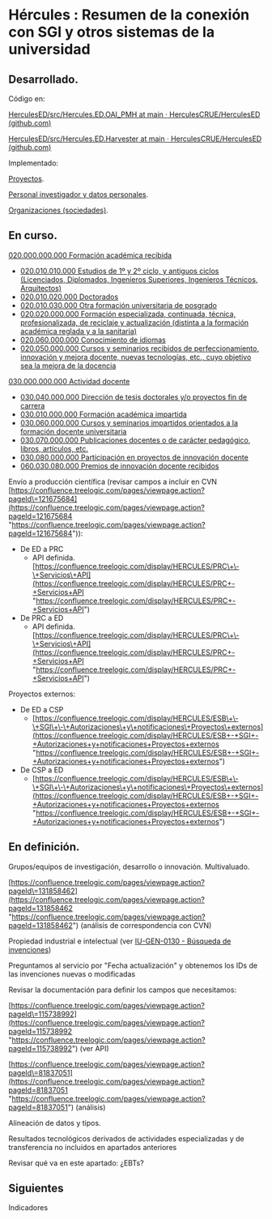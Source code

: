 # Hércules : Resumen de la conexión con SGI y otros sistemas de la universidad



## Desarrollado.

Código en:

[HerculesED/src/Hercules.ED.OAI\_PMH at main · HerculesCRUE/HerculesED (github.com)](https://github.com/HerculesCRUE/HerculesED/tree/main/src/Hercules.ED.OAI_PMH "https://github.com/HerculesCRUE/HerculesED/tree/main/src/Hercules.ED.OAI_PMH")

[HerculesED/src/Hercules.ED.Harvester at main · HerculesCRUE/HerculesED (github.com)](https://github.com/HerculesCRUE/HerculesED/tree/main/src/Hercules.ED.Harvester "https://github.com/HerculesCRUE/HerculesED/tree/main/src/Hercules.ED.Harvester")

Implementado:

[Proyectos](https://confluence.um.es/confluence/pages/createpage.action?spaceKey=TEMP001&title=Proyectos "/confluence/pages/createpage.action?spaceKey=TEMP001&title=Proyectos").

[Personal investigador y datos personales](https://confluence.um.es/confluence/pages/createpage.action?spaceKey=TEMP001&title=Personas+y+CV "/confluence/pages/createpage.action?spaceKey=TEMP001&title=Personas+y+CV").

[Organizaciones (sociedades)](https://confluence.um.es/confluence/pages/createpage.action?spaceKey=TEMP001&title=Sociedades "/confluence/pages/createpage.action?spaceKey=TEMP001&title=Sociedades").

## En curso.

[020\.000\.000\.000 Formación académica recibida](https://confluence.um.es/confluence/pages/createpage.action?spaceKey=TEMP001&title=Formaci%C3%B3n+acad%C3%A9mica+recibida+-+CVN "/confluence/pages/createpage.action?spaceKey=TEMP001&title=Formaci%C3%B3n+acad%C3%A9mica+recibida+-+CVN")

* [020\.010\.010\.000 Estudios de 1º y 2º ciclo, y antiguos ciclos (Licenciados, Diplomados, Ingenieros Superiores, Ingenieros Técnicos, Arquitectos)](https://confluence.um.es/confluence/pages/viewpage.action?pageId=397534658#Formaci%C3%B3nacad%C3%A9micarecibidaCVN-Formaci%C3%B3n_020.010.010.000(Estudiosde1%C2%BAy2%C2%BAciclo,yantiguosciclos) "https://confluence.um.es/confluence/pages/viewpage.action?pageId=397534658#Formaci%C3%B3nacad%C3%A9micarecibidaCVN-Formaci%C3%B3n_020.010.010.000(Estudiosde1%C2%BAy2%C2%BAciclo,yantiguosciclos)")
* [020\.010\.020\.000 Doctorados](https://confluence.um.es/confluence/pages/viewpage.action?pageId=397534658#Formaci%C3%B3nacad%C3%A9micarecibidaCVN-Formaci%C3%B3n_020.010.020.000(Doctorados) "https://confluence.um.es/confluence/pages/viewpage.action?pageId=397534658#Formaci%C3%B3nacad%C3%A9micarecibidaCVN-Formaci%C3%B3n_020.010.020.000(Doctorados)")
* [020\.010\.030\.000 Otra formación universitaria de posgrado](https://confluence.um.es/confluence/pages/viewpage.action?pageId=397534658#Formaci%C3%B3nacad%C3%A9micarecibidaCVN-Formaci%C3%B3n_020.010.030.000(Otraformaci%C3%B3nuniversitariadeposgrado) "https://confluence.um.es/confluence/pages/viewpage.action?pageId=397534658#Formaci%C3%B3nacad%C3%A9micarecibidaCVN-Formaci%C3%B3n_020.010.030.000(Otraformaci%C3%B3nuniversitariadeposgrado)")
* [020\.020\.000\.000 Formación especializada, continuada, técnica, profesionalizada, de reciclaje y actualización (distinta a la formación académica reglada y a la sanitaria)](https://confluence.um.es/confluence/pages/viewpage.action?pageId=397534658#Formaci%C3%B3nacad%C3%A9micarecibidaCVN-Formaci%C3%B3n_020.020.000.000(Formaci%C3%B3nespecializada,continuada,t%C3%A9cnica,profesionalizada,dereciclajeyactualizaci%C3%B3n(distintaalaformaci%C3%B3nacad%C3%A9micaregladayalasanitaria)) "https://confluence.um.es/confluence/pages/viewpage.action?pageId=397534658#Formaci%C3%B3nacad%C3%A9micarecibidaCVN-Formaci%C3%B3n_020.020.000.000(Formaci%C3%B3nespecializada,continuada,t%C3%A9cnica,profesionalizada,dereciclajeyactualizaci%C3%B3n(distintaalaformaci%C3%B3nacad%C3%A9micaregladayalasanitaria))")
* [020\.060\.000\.000 Conocimiento de idiomas](https://confluence.um.es/confluence/pages/viewpage.action?pageId=397534658#Formaci%C3%B3nacad%C3%A9micarecibidaCVN-Formaci%C3%B3n_020.060.000.000(Conocimientodeidiomas) "https://confluence.um.es/confluence/pages/viewpage.action?pageId=397534658#Formaci%C3%B3nacad%C3%A9micarecibidaCVN-Formaci%C3%B3n_020.060.000.000(Conocimientodeidiomas)")
* [020\.050\.000\.000 Cursos y seminarios recibidos de perfeccionamiento, innovación y mejora docente, nuevas tecnologías, etc., cuyo objetivo sea la mejora de la docencia](https://confluence.um.es/confluence/pages/viewpage.action?pageId=397534658#Formaci%C3%B3nacad%C3%A9micarecibidaCVN-ActividadDocente_020.050.000.000(Cursosyseminariosrecibidosdeperfeccionamiento,innovaci%C3%B3nymejoradocente,nuevastecnolog%C3%ADas,etc.,cuyoobjetivosealamejoradeladocencia) "https://confluence.um.es/confluence/pages/viewpage.action?pageId=397534658#Formaci%C3%B3nacad%C3%A9micarecibidaCVN-ActividadDocente_020.050.000.000(Cursosyseminariosrecibidosdeperfeccionamiento,innovaci%C3%B3nymejoradocente,nuevastecnolog%C3%ADas,etc.,cuyoobjetivosealamejoradeladocencia)")

[030\.000\.000\.000 Actividad docente](https://confluence.um.es/confluence/pages/createpage.action?spaceKey=TEMP001&title=Actividad+docente+-+CVN "/confluence/pages/createpage.action?spaceKey=TEMP001&title=Actividad+docente+-+CVN")

* [030\.040\.000\.000 Dirección de tesis doctorales y/o proyectos fin de carrera](https://confluence.um.es/confluence/display/HERCULES/Actividad+docente+-+CVN#ActividaddocenteCVN-ActividadDocente_030.040.000.000(Direcci%C3%B3ndetesisdoctoralesy/oproyectosfindecarrera) "https://confluence.um.es/confluence/display/HERCULES/Actividad+docente+-+CVN#ActividaddocenteCVN-ActividadDocente_030.040.000.000(Direcci%C3%B3ndetesisdoctoralesy/oproyectosfindecarrera)")
* [030\.010\.000\.000 Formación académica impartida](https://confluence.um.es/confluence/display/HERCULES/Actividad+docente+-+CVN#ActividaddocenteCVN-ActividadDocente_030.010.000.000(Formaci%C3%B3nacad%C3%A9micaimpartida) "https://confluence.um.es/confluence/display/HERCULES/Actividad+docente+-+CVN#ActividaddocenteCVN-ActividadDocente_030.010.000.000(Formaci%C3%B3nacad%C3%A9micaimpartida)")
* [030\.060\.000\.000 Cursos y seminarios impartidos orientados a la formación docente universitaria](https://confluence.um.es/confluence/display/HERCULES/Actividad+docente+-+CVN#ActividaddocenteCVN-ActividadDocente_030.060.000.000(Cursosyseminariosimpartidosorientadosalaformaci%C3%B3ndocenteuniversitaria) "https://confluence.um.es/confluence/display/HERCULES/Actividad+docente+-+CVN#ActividaddocenteCVN-ActividadDocente_030.060.000.000(Cursosyseminariosimpartidosorientadosalaformaci%C3%B3ndocenteuniversitaria)")
* [030\.070\.000\.000 Publicaciones docentes o de carácter pedagógico, libros, artículos, etc.](https://confluence.um.es/confluence/display/HERCULES/Actividad+docente+-+CVN#ActividaddocenteCVN-ActividadDocente_030.070.000.000(Publicacionesdocentesodecar%C3%A1cterpedag%C3%B3gico,libros,art%C3%ADculos,etc.) "https://confluence.um.es/confluence/display/HERCULES/Actividad+docente+-+CVN#ActividaddocenteCVN-ActividadDocente_030.070.000.000(Publicacionesdocentesodecar%C3%A1cterpedag%C3%B3gico,libros,art%C3%ADculos,etc.)")
* [030\.080\.000\.000 Participación en proyectos de innovación docente](https://confluence.um.es/confluence/display/HERCULES/Actividad+docente+-+CVN#ActividaddocenteCVN-ActividadDocente_030.080.000.000(Participaci%C3%B3nenproyectosdeinnovaci%C3%B3ndocente) "https://confluence.um.es/confluence/display/HERCULES/Actividad+docente+-+CVN#ActividaddocenteCVN-ActividadDocente_030.080.000.000(Participaci%C3%B3nenproyectosdeinnovaci%C3%B3ndocente)")
* [060\.030\.080\.000 Premios de innovación docente recibidos](https://confluence.um.es/confluence/display/HERCULES/Actividad+docente+-+CVN#ActividaddocenteCVN-ActividadDocente_060.030.080.000(Premiosdeinnovaci%C3%B3ndocenterecibidos) "https://confluence.um.es/confluence/display/HERCULES/Actividad+docente+-+CVN#ActividaddocenteCVN-ActividadDocente_060.030.080.000(Premiosdeinnovaci%C3%B3ndocenterecibidos)")

Envío a producción científica (revisar campos a incluir en CVN [https://confluence.treelogic.com/pages/viewpage.action?pageId\=121675684](https://confluence.treelogic.com/pages/viewpage.action?pageId=121675684 "https://confluence.treelogic.com/pages/viewpage.action?pageId=121675684")):

* De ED a PRC
	+ API definida. [https://confluence.treelogic.com/display/HERCULES/PRC\+\-\+Servicios\+API](https://confluence.treelogic.com/display/HERCULES/PRC+-+Servicios+API "https://confluence.treelogic.com/display/HERCULES/PRC+-+Servicios+API")
* De PRC a ED
	+ API definida. [https://confluence.treelogic.com/display/HERCULES/PRC\+\-\+Servicios\+API](https://confluence.treelogic.com/display/HERCULES/PRC+-+Servicios+API "https://confluence.treelogic.com/display/HERCULES/PRC+-+Servicios+API")

Proyectos externos:

* De ED a CSP
	+ [https://confluence.treelogic.com/display/HERCULES/ESB\+\-\+SGI\+\-\+Autorizaciones\+y\+notificaciones\+Proyectos\+externos](https://confluence.treelogic.com/display/HERCULES/ESB+-+SGI+-+Autorizaciones+y+notificaciones+Proyectos+externos "https://confluence.treelogic.com/display/HERCULES/ESB+-+SGI+-+Autorizaciones+y+notificaciones+Proyectos+externos")
* De CSP a ED
	+ [https://confluence.treelogic.com/display/HERCULES/ESB\+\-\+SGI\+\-\+Autorizaciones\+y\+notificaciones\+Proyectos\+externos](https://confluence.treelogic.com/display/HERCULES/ESB+-+SGI+-+Autorizaciones+y+notificaciones+Proyectos+externos "https://confluence.treelogic.com/display/HERCULES/ESB+-+SGI+-+Autorizaciones+y+notificaciones+Proyectos+externos")

## En definición.

Grupos/equipos de investigación, desarrollo o innovación. Multivaluado.

[https://confluence.treelogic.com/pages/viewpage.action?pageId\=131858462](https://confluence.treelogic.com/pages/viewpage.action?pageId=131858462 "https://confluence.treelogic.com/pages/viewpage.action?pageId=131858462") (análisis de correspondencia con CVN)

Propiedad industrial e intelectual (ver [IU\-GEN\-0130 \- Búsqueda de invenciones](https://confluence.um.es/confluence/pages/createpage.action?spaceKey=TEMP001&title=IU-GEN-0130+-+B%C3%BAsqueda+de+invenciones "/confluence/pages/createpage.action?spaceKey=TEMP001&title=IU-GEN-0130+-+B%C3%BAsqueda+de+invenciones"))

Preguntamos al servicio por "Fecha actualización" y obtenemos los IDs de las invenciones nuevas o modificadas

Revisar la documentación para definir los campos que necesitamos:

[https://confluence.treelogic.com/pages/viewpage.action?pageId\=115738992](https://confluence.treelogic.com/pages/viewpage.action?pageId=115738992 "https://confluence.treelogic.com/pages/viewpage.action?pageId=115738992") (ver API)

[https://confluence.treelogic.com/pages/viewpage.action?pageId\=81837051](https://confluence.treelogic.com/pages/viewpage.action?pageId=81837051 "https://confluence.treelogic.com/pages/viewpage.action?pageId=81837051") (análisis)

Alineación de datos y tipos.

Resultados tecnológicos derivados de actividades especializadas y de transferencia no incluidos en apartados anteriores

Revisar qué va en este apartado: ¿EBTs?

## Siguientes

Indicadores 

  


  


  





